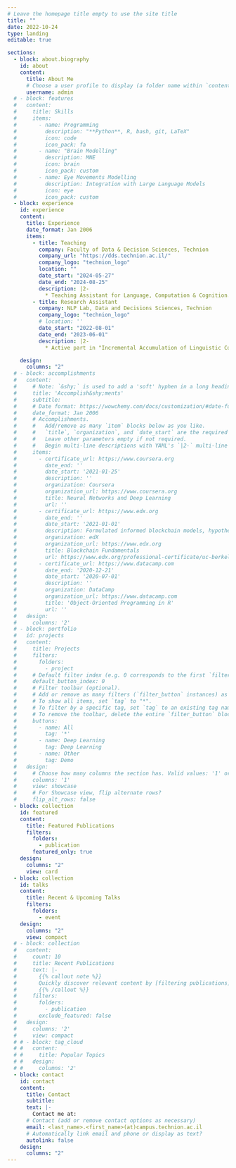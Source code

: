 ```yaml
---
# Leave the homepage title empty to use the site title
title: ""
date: 2022-10-24
type: landing
editable: true

sections:
  - block: about.biography
    id: about
    content:
      title: About Me
      # Choose a user profile to display (a folder name within `content/authors/`)
      username: admin
  # - block: features
  #   content:
  #     title: Skills
  #     items:
  #       - name: Programming
  #         description: "**Python**, R, bash, git, LaTeX"
  #         icon: code
  #         icon_pack: fa
  #       - name: "Brain Modelling"
  #         description: MNE
  #         icon: brain
  #         icon_pack: custom
  #       - name: Eye Movements Modelling
  #         description: Integration with Large Language Models
  #         icon: eye
  #         icon_pack: custom
  - block: experience
    id: experience
    content:
      title: Experience
      date_format: Jan 2006
      items:
        - title: Teaching
          company: Faculty of Data & Decision Sciences, Technion
          company_url: "https://dds.technion.ac.il/"
          company_logo: "technion_logo"
          location: ""
          date_start: "2024-05-27"
          date_end: "2024-08-25"
          description: |2-
            * Teaching Assistant for Language, Computation & Cognition.
        - title: Research Assistant
          company: NLP Lab, Data and Decisions Sciences, Technion
          company_logo: "technion_logo"
          # location: ''
          date_start: "2022-08-01"
          date_end: "2023-06-01"
          description: |2-
            * Active part in "Incremental Accumulation of Linguistic Context in Artificial and Biological Neural Networks"

    design:
      columns: "2"
  # - block: accomplishments
  #   content:
  #     # Note: `&shy;` is used to add a 'soft' hyphen in a long heading.
  #     title: 'Accomplish&shy;ments'
  #     subtitle:
  #     # Date format: https://wowchemy.com/docs/customization/#date-format
  #     date_format: Jan 2006
  #     # Accomplishments.
  #     #   Add/remove as many `item` blocks below as you like.
  #     #   `title`, `organization`, and `date_start` are the required parameters.
  #     #   Leave other parameters empty if not required.
  #     #   Begin multi-line descriptions with YAML's `|2-` multi-line prefix.
  #     items:
  #       - certificate_url: https://www.coursera.org
  #         date_end: ''
  #         date_start: '2021-01-25'
  #         description: ''
  #         organization: Coursera
  #         organization_url: https://www.coursera.org
  #         title: Neural Networks and Deep Learning
  #         url: ''
  #       - certificate_url: https://www.edx.org
  #         date_end: ''
  #         date_start: '2021-01-01'
  #         description: Formulated informed blockchain models, hypotheses, and use cases.
  #         organization: edX
  #         organization_url: https://www.edx.org
  #         title: Blockchain Fundamentals
  #         url: https://www.edx.org/professional-certificate/uc-berkeleyx-blockchain-fundamentals
  #       - certificate_url: https://www.datacamp.com
  #         date_end: '2020-12-21'
  #         date_start: '2020-07-01'
  #         description: ''
  #         organization: DataCamp
  #         organization_url: https://www.datacamp.com
  #         title: 'Object-Oriented Programming in R'
  #         url: ''
  #   design:
  #     columns: '2'
  # - block: portfolio
  #   id: projects
  #   content:
  #     title: Projects
  #     filters:
  #       folders:
  #         - project
  #     # Default filter index (e.g. 0 corresponds to the first `filter_button` instance below).
  #     default_button_index: 0
  #     # Filter toolbar (optional).
  #     # Add or remove as many filters (`filter_button` instances) as you like.
  #     # To show all items, set `tag` to "*".
  #     # To filter by a specific tag, set `tag` to an existing tag name.
  #     # To remove the toolbar, delete the entire `filter_button` block.
  #     buttons:
  #       - name: All
  #         tag: '*'
  #       - name: Deep Learning
  #         tag: Deep Learning
  #       - name: Other
  #         tag: Demo
  #   design:
  #     # Choose how many columns the section has. Valid values: '1' or '2'.
  #     columns: '1'
  #     view: showcase
  #     # For Showcase view, flip alternate rows?
  #     flip_alt_rows: false
  - block: collection
    id: featured
    content:
      title: Featured Publications
      filters:
        folders:
          - publication
        featured_only: true
    design:
      columns: "2"
      view: card
  - block: collection
    id: talks
    content:
      title: Recent & Upcoming Talks
      filters:
        folders:
          - event
    design:
      columns: "2"
      view: compact
  # - block: collection
  #   content:
  #     count: 10
  #     title: Recent Publications
  #     text: |-
  #       {{% callout note %}}
  #       Quickly discover relevant content by [filtering publications](./publication/).
  #       {{% /callout %}}
  #     filters:
  #       folders:
  #         - publication
  #       exclude_featured: false
  #   design:
  #     columns: '2'
  #     view: compact
  # # - block: tag_cloud
  # #   content:
  # #     title: Popular Topics
  # #   design:
  # #     columns: '2'
  - block: contact
    id: contact
    content:
      title: Contact
      subtitle:
      text: |-
        Contact me at:
      # Contact (add or remove contact options as necessary)
      email: <last_name>.<first_name>(at)campus.technion.ac.il
      # Automatically link email and phone or display as text?
      autolink: false
    design:
      columns: "2"
---
```

